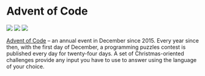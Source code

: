 # Advent of Code
![](https://img.shields.io/badge/day%20📅-3-blue)
![](https://img.shields.io/badge/days%20completed-1-red)
![](https://img.shields.io/badge/stars%20⭐-2-yellow)


[Advent of Code][aoc] – an annual event in December since 2015.
Every year since then, with the first day of December, a programming puzzles contest is published every day for twenty-four days.
A set of Christmas-oriented challenges provide any input you have to use to answer using the language of your choice.

[aoc]: https://adventofcode.com

